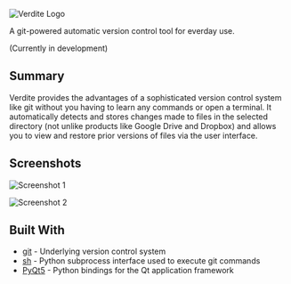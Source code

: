 ![Verdite Logo](https://github.com/LiamGraham/verdite/blob/master/images/logo_small.png)

A git-powered automatic version control tool for everday use.

(Currently in development)

## Summary

Verdite provides the advantages of a sophisticated version control system like git without you having to learn any commands or open a terminal. It automatically detects and stores changes made to files in the selected
directory (not unlike products like Google Drive and Dropbox) and allows you to view and restore prior
versions of files via the user interface.

## Screenshots

![Screenshot 1](https://github.com/LiamGraham/verdite/blob/master/images/screenshot_1.png)

![Screenshot 2](https://github.com/LiamGraham/verdite/blob/master/images/screenshot_2.png)

## Built With
* [git](https://git-scm.com/) - Underlying version control system
* [sh](https://amoffat.github.io/sh/) - Python subprocess interface used to execute git
  commands
* [PyQt5](https://riverbankcomputing.com/software/pyqt/intro) - Python bindings for the Qt
  application framework
